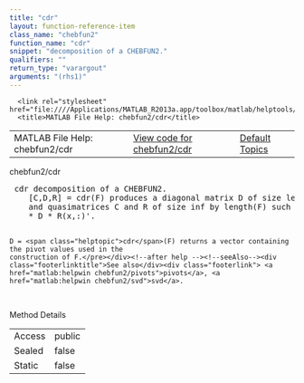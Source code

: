 ```yaml
---
title: "cdr"
layout: function-reference-item
class_name: "chebfun2"
function_name: "cdr"
snippet: "decomposition of a CHEBFUN2."
qualifiers: ""
return_type: "varargout"
arguments: "(rhs1)"
---
```


<html>
   <head>
      <meta http-equiv="Content-Type" content="text/html; charset=utf-8">
   
      <link rel="stylesheet" href="file:////Applications/MATLAB_R2013a.app/toolbox/matlab/helptools/private/helpwin.css">
      <title>MATLAB File Help: chebfun2/cdr</title>
   </head>
   <body>
      <!--Single-page help-->
      <table border="0" cellspacing="0" width="100%">
         <tr class="subheader">
            <td class="headertitle">MATLAB File Help: chebfun2/cdr</td>
            <td class="subheader-left"><a href="matlab:edit chebfun2/cdr">View code for chebfun2/cdr</a></td>
            <td class="subheader-right"><a href="matlab:helpwin">Default Topics</a></td>
         </tr>
      </table>
      <div class="title">chebfun2/cdr</div>
      <div class="helptext"><pre><!--helptext --> <span class="helptopic">cdr</span> decomposition of a CHEBFUN2.
    [C,D,R] = <span class="helptopic">cdr</span>(F) produces a diagonal matrix D of size length(F) by length(F)
    and quasimatrices C and R of size inf by length(F) such that f(x,y) = C(y,:)
    * D * R(x,:)'.
 
    D = <span class="helptopic">cdr</span>(F) returns a vector containing the pivot values used in the
    construction of F.</pre></div><!--after help --><!--seeAlso--><div class="footerlinktitle">See also</div><div class="footerlink"> <a href="matlab:helpwin chebfun2/pivots">pivots</a>, <a href="matlab:helpwin chebfun2/svd">svd</a>. 
</div>
      <!--Method-->
      <div class="sectiontitle">Method Details</div>
      <table class="class-details">
         <tr>
            <td class="class-detail-label">Access</td>
            <td>public</td>
         </tr>
         <tr>
            <td class="class-detail-label">Sealed</td>
            <td>false</td>
         </tr>
         <tr>
            <td class="class-detail-label">Static</td>
            <td>false</td>
         </tr>
      </table>
   </body>
</html>
